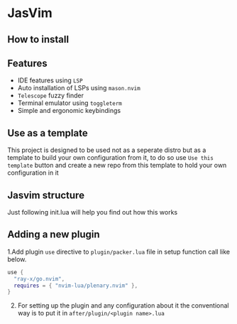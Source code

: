 # JasVim
## How to install

## Features
- IDE features using `LSP`
- Auto installation of LSPs using `mason.nvim`
- `Telescope` fuzzy finder
- Terminal emulator using `toggleterm`
- Simple and ergonomic keybindings

## Use as a template
This project is designed to be used not as a seperate distro but as a template to build your own configuration from it,
to do so use `Use this template` button and create a new repo from this template to hold your own configuration in it

## Jasvim structure
Just following init.lua will help you find out how this works

## Adding a new plugin
1.Add plugin `use` directive to `plugin/packer.lua` file in setup function call like below.
```lua
use {
  "ray-x/go.nvim",
  requires = { "nvim-lua/plenary.nvim" },
}

```
2. For setting up the plugin and any configuration about it the conventional way is to put it
in `after/plugin/<plugin name>.lua`
